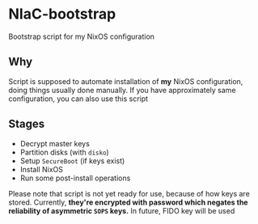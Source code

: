 # NIaC-bootstrap
Bootstrap script for my NixOS configuration

## Why
Script is supposed to automate installation of __my__
NixOS configuration, doing things usually done manually.
If you have approximately same configuration, you can also
use this script

## Stages
- Decrypt master keys
- Partition disks (with `disko`)
- Setup `SecureBoot` (if keys exist)
- Install NixOS
- Run some post-install operations

Please note that script is not yet ready for use, because
of how keys are stored. Currently, **they're encrypted with
__password__ which negates the reliability of asymmetric `SOPS` keys.**
In future, FIDO key will be used
